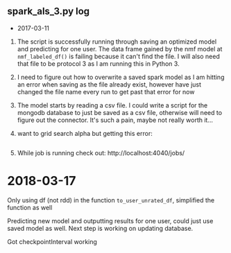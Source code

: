## spark_als_3.py log
- 2017-03-11

1. The script is successfully running through saving an optimized model and predicting for one user. The data frame gained by the nmf model at ```nmf_labeled_df()``` is failing because it can't find the file. I will also need that file to be protocol 3 as I am running this in Python 3.

2. I need to figure out how to overwrite a saved spark model as I am hitting an error when saving as the file already exist, however have just changed the file name every run to get past that error for now

3. The model starts by reading a csv file. I could write a script for the mongodb database to just be saved as a csv file, otherwise will need to figure out the connector. It's such a pain, maybe not really worth it...

4. want to grid search alpha but getting this error:
```TypeError: Invalid param value given for param "alpha". Could not convert [0.5] to float
```

5. While job is running check out: http://localhost:4040/jobs/


# 2018-03-17
Only using df (not rdd) in the function ```to_user_unrated_df```, simplified the function as well

Predicting new model and outputting results for one user, could just use saved model as well. Next step is working on updating database.

Got checkpointInterval working
